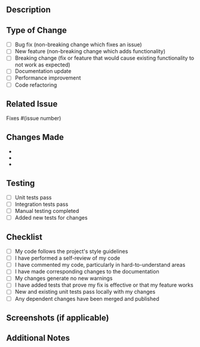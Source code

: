 ## Description
<!-- Provide a brief description of the changes -->

## Type of Change
<!-- Mark the relevant option with an "x" -->
- [ ] Bug fix (non-breaking change which fixes an issue)
- [ ] New feature (non-breaking change which adds functionality)
- [ ] Breaking change (fix or feature that would cause existing functionality to not work as expected)
- [ ] Documentation update
- [ ] Performance improvement
- [ ] Code refactoring

## Related Issue
<!-- Link to the issue this PR addresses -->
Fixes #(issue number)

## Changes Made
<!-- List the main changes -->
- 
- 
- 

## Testing
<!-- Describe the tests you ran -->
- [ ] Unit tests pass
- [ ] Integration tests pass
- [ ] Manual testing completed
- [ ] Added new tests for changes

## Checklist
- [ ] My code follows the project's style guidelines
- [ ] I have performed a self-review of my code
- [ ] I have commented my code, particularly in hard-to-understand areas
- [ ] I have made corresponding changes to the documentation
- [ ] My changes generate no new warnings
- [ ] I have added tests that prove my fix is effective or that my feature works
- [ ] New and existing unit tests pass locally with my changes
- [ ] Any dependent changes have been merged and published

## Screenshots (if applicable)
<!-- Add screenshots to help explain your changes -->

## Additional Notes
<!-- Any additional information that reviewers should know -->